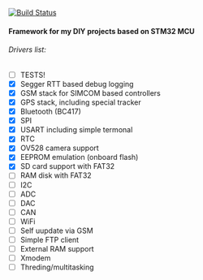 [![Build Status](https://travis-ci.org/Pugnator/CoreTex.svg?branch=master)](https://travis-ci.org/Pugnator/CoreTex)

#### Framework for my DIY projects based on STM32 MCU

###### Drivers list:

- [ ] TESTS!
- [x] Segger RTT based debug logging
- [x] GSM stack for SIMCOM based controllers
- [x] GPS stack, including special tracker
- [x] Bluetooth (BC417)
- [x] SPI
- [x] USART including simple termonal
- [x] RTC
- [x] OV528 camera support
- [x] EEPROM emulation (onboard flash)
- [x] SD card support with FAT32
- [ ] RAM disk with FAT32
- [ ] I2C
- [ ] ADC
- [ ] DAC
- [ ] CAN
- [ ] WiFi
- [ ] Self uupdate via GSM
- [ ] Simple FTP client
- [ ] External RAM support
- [ ] Xmodem
- [ ] Threding/multitasking